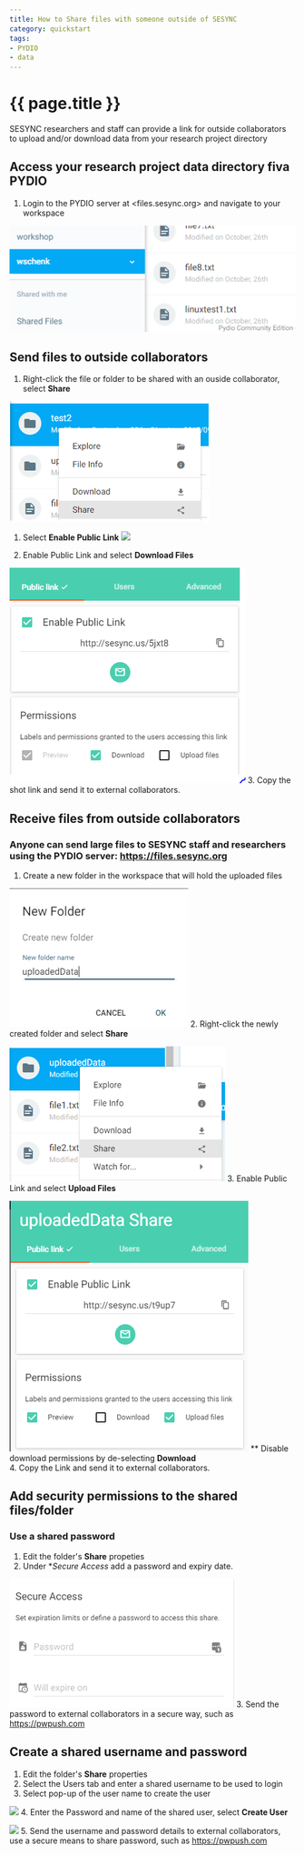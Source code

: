 ```yaml
---
title: How to Share files with someone outside of SESYNC
category: quickstart
tags:
- PYDIO
- data
---
```


# {{ page.title }}

SESYNC researchers and staff can provide a link for outside collaborators to upload and/or download data from your research project directory

## Access your research project data directory fiva PYDIO

1. Login to the PYDIO server at <files.sesync.org> and navigate to your workspace

![](/assets/images/PYDIOfiles/file00.PNG)


## Send files to outside collaborators

1. Right-click the file or folder to be shared with an ouside collaborator, select **Share**

![](/assets/images/PYDIOfiles/file01.PNG)
1. Select **Enable Public Link**
![](/assets/images/PYDIOfile/sendfile00.PNG)

2. Enable Public Link and select **Download Files**

![](/assets/images/PYDIOfiles/sendfile00.PNG)
3. Copy the shot link and send it to external collaborators.

## Receive files from outside collaborators

### Anyone can send large files to SESYNC staff and researchers using the PYDIO server: <https://files.sesync.org>

1. Create a new folder in the workspace that will hold the uploaded files

![](/assets/images/PYDIOfiles/receivefile01.PNG)
2. Right-click the newly created folder and select **Share**

![](/assets/images/PYDIOfiles/receivefile02.PNG)
3. Enable Public Link and select **Upload Files**

![](/assets/images/PYDIOfiles/receivefile03.PNG)
** Disable download permissions by de-selecting **Download**  
4. Copy the Link and send it to external collaborators.

## Add security permissions to the shared files/folder

### Use a shared password 

1. Edit the folder's **Share** propeties
2. Under **Secure Access* add a password and expiry date.

![](/assets/images/PYDIOfiles/file02.PNG)
3. Send the password to external collaborators in a secure way, such as <https://pwpush.com>  

## Create a shared username and password

1. Edit the folder's **Share** properties
2. Select the Users tab and enter a shared username to be used to login
3. Select pop-up of the user name to create the user

![](/assets/images/receivefile/file03.PNG)
4. Enter the Password and name of the shared user, select **Create User**

![](/assets/images/receivefile/file04.PNG)
5. Send the username and password details to external collaborators, use a secure means to share password, such as <https://pwpush.com>  
